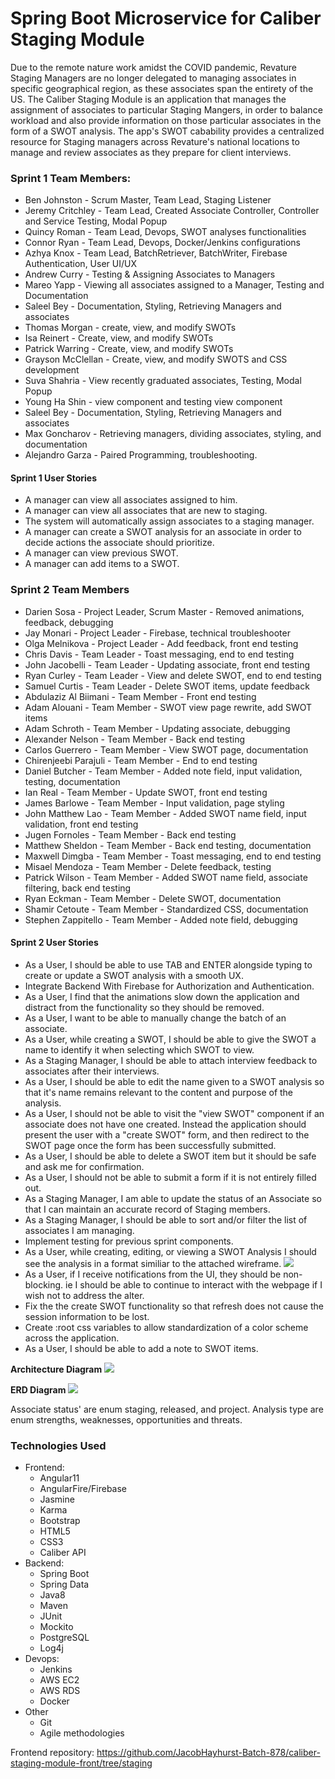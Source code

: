 # Spring Boot Microservice for Caliber Staging Module
Due to the remote nature work amidst the COVID pandemic, Revature Staging Managers are no longer delegated to managing associates in specific geographical region, as these associates span the entirety of the US. The Caliber Staging Module is an application that manages the assignment of associates to particular Staging Mangers, in order to balance workload and also provide information on those particular associates in the form of a SWOT analysis.  The app's SWOT cabability provides a centralized resource for Staging managers across Revature's national locations to manage and review associates as they prepare for client interviews.

### Sprint 1 Team Members:
- Ben Johnston - Scrum Master, Team Lead, Staging Listener
- Jeremy Critchley - Team Lead, Created Associate Controller, Controller and Service Testing, Modal Popup
- Quincy Roman - Team Lead, Devops, SWOT analyses functionalities
- Connor Ryan - Team Lead, Devops, Docker/Jenkins configurations
- Azhya Knox - Team Lead, BatchRetriever, BatchWriter, Firebase Authentication, User UI/UX
- Andrew Curry - Testing & Assigning Associates to Managers
- Mareo Yapp - Viewing all associates assigned to a Manager, Testing and Documentation
- Saleel Bey - Documentation, Styling, Retrieving Managers and associates
- Thomas Morgan - create, view, and modify SWOTs
- Isa Reinert - Create, view, and modify SWOTs
- Patrick Warring - Create, view, and modify SWOTs
- Grayson McClellan - Create, view, and modify SWOTS and CSS development
- Suva Shahria - View recently graduated associates, Testing, Modal Popup
- Young Ha Shin - view component and testing view component
- Saleel Bey - Documentation, Styling, Retrieving Managers and associates
- Max Goncharov - Retrieving managers, dividing associates, styling, and documentation
- Alejandro Garza - Paired Programming, troubleshooting.

#### Sprint 1 User Stories
- A manager can view all associates assigned to him.
- A manager can view all associates that are new to staging.
- The system will automatically assign associates to a staging manager.
- A manager can create a SWOT analysis for an associate in order to decide actions the associate should prioritize.
- A manager can view previous SWOT.
- A manager can add items to a SWOT.

### Sprint 2 Team Members
- Darien Sosa - Project Leader, Scrum Master - Removed animations, feedback, debugging
- Jay Monari - Project Leader - Firebase, technical troubleshooter
- Olga Melnikova - Project Leader - Add feedback, front end testing
- Chris Davis - Team Leader - Toast messaging, end to end testing
- John Jacobelli - Team Leader - Updating associate, front end testing
- Ryan Curley - Team Leader - View and delete SWOT, end to end testing
- Samuel Curtis - Team Leader - Delete SWOT items, update feedback
- Abdulaziz Al Biimani - Team Member - Front end testing
- Adam Alouani - Team Member - SWOT view page rewrite, add SWOT items
- Adam Schroth - Team Member - Updating associate, debugging
- Alexander Nelson - Team Member - Back end testing
- Carlos Guerrero - Team Member - View SWOT page, documentation
- Chirenjeebi Parajuli - Team Member - End to end testing
- Daniel Butcher - Team Member - Added note field, input validation, testing, documentation
- Ian Real - Team Member - Update SWOT, front end testing
- James Barlowe - Team Member - Input validation, page styling
- John Matthew Lao - Team Member - Added SWOT name field, input validation, front end testing
- Jugen Fornoles - Team Member - Back end testing
- Matthew Sheldon - Team Member - Back end testing, documentation
- Maxwell Dimgba - Team Member - Toast messaging, end to end testing
- Misael Mendoza - Team Member - Delete feedback, testing
- Patrick Wilson - Team Member - Added SWOT name field, associate filtering, back end testing
- Ryan Eckman - Team Member - Delete SWOT, documentation
- Shamir Cetoute - Team Member - Standardized CSS, documentation
- Stephen Zappitello - Team Member - Added note field, debugging

#### Sprint 2 User Stories
- As a User, I should be able to use TAB and ENTER alongside typing to create or update a SWOT analysis with a smooth UX.
- Integrate Backend With Firebase for Authorization and Authentication.
- As a User, I find that the animations slow down the application and distract from the functionality so they should be removed.
- As a User, I want to be able to manually change the batch of an associate.
- As a User, while creating a SWOT, I should be able to give the SWOT a name to identify it when selecting which SWOT to view.
- As a Staging Manager, I should be able to attach interview feedback to associates after their interviews.
- As a User, I should be able to edit the name given to a SWOT analysis so that it's name remains relevant to the content and purpose of the analysis.
- As a User, I should not be able to visit the "view SWOT" component if an associate does not have one created.  Instead the application should present the user with a "create SWOT" form, and then redirect to the SWOT page once the form has been successfully submitted.
- As a User, I should be able to delete a SWOT item but it should be safe and ask me for confirmation.
- As a User, I should not be able to submit a form if it is not entirely filled out.
- As a Staging Manager, I am able to update the status of an Associate so that I can maintain an accurate record of Staging members.
- As a Staging Manager, I should be able to sort and/or filter the list of associates I am managing.
- Implement testing for previous sprint components.
- As a User, while creating, editing, or viewing a SWOT Analysis I should see the analysis in a format similiar to the attached wireframe.
![](./imgs/Wireframe.PNG)
- As a User, if I receive notifications from the UI, they should be non-blocking.  ie I should be able to continue to interact with the webpage if I wish not to address the alter.
- Fix the the create SWOT functionality so that refresh does not cause the session information to be lost.
- Create :root css variables to allow standardization of a color scheme across the application.
- As a User, I should be able to add a note to SWOT items.

**Architecture Diagram**
![](./imgs/AD.png)


**ERD Diagram**
![](./imgs/Sprint2ERD.png)


Associate status' are enum staging, released, and project. Analysis type are enum strengths, weaknesses, opportunities and threats.

### Technologies Used
- Frontend:
  - Angular11
  - AngularFire/Firebase
  - Jasmine
  - Karma
  - Bootstrap
  - HTML5
  - CSS3
  - Caliber API
- Backend:
  - Spring Boot
  - Spring Data
  - Java8
  - Maven
  - JUnit
  - Mockito
  - PostgreSQL
  - Log4j
- Devops:
  - Jenkins
  - AWS EC2
  - AWS RDS
  - Docker
- Other
  - Git
  - Agile methodologies

Frontend repository: https://github.com/JacobHayhurst-Batch-878/caliber-staging-module-front/tree/staging

